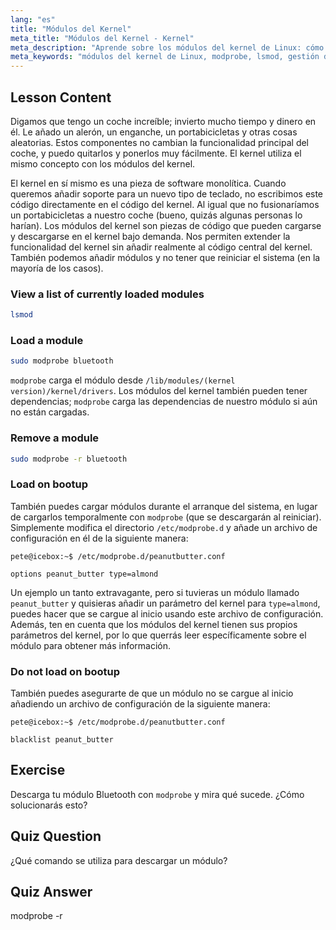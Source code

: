 ```yaml
---
lang: "es"
title: "Módulos del Kernel"
meta_title: "Módulos del Kernel - Kernel"
meta_description: "Aprende sobre los módulos del kernel de Linux: cómo cargarlos, descargarlos y gestionarlos. Comprende los comandos `modprobe` y `lsmod` para extender la funcionalidad del kernel. ¡Comienza tu viaje en Linux!"
meta_keywords: "módulos del kernel de Linux, modprobe, lsmod, gestión del kernel, tutorial de Linux, Linux para principiantes, guía de Linux"
---
```


## Lesson Content

Digamos que tengo un coche increíble; invierto mucho tiempo y dinero en él. Le añado un alerón, un enganche, un portabicicletas y otras cosas aleatorias. Estos componentes no cambian la funcionalidad principal del coche, y puedo quitarlos y ponerlos muy fácilmente. El kernel utiliza el mismo concepto con los módulos del kernel.

El kernel en sí mismo es una pieza de software monolítica. Cuando queremos añadir soporte para un nuevo tipo de teclado, no escribimos este código directamente en el código del kernel. Al igual que no fusionaríamos un portabicicletas a nuestro coche (bueno, quizás algunas personas lo harían). Los módulos del kernel son piezas de código que pueden cargarse y descargarse en el kernel bajo demanda. Nos permiten extender la funcionalidad del kernel sin añadir realmente al código central del kernel. También podemos añadir módulos y no tener que reiniciar el sistema (en la mayoría de los casos).

### View a list of currently loaded modules

```bash
lsmod
```

### Load a module

```bash
sudo modprobe bluetooth
```

`modprobe` carga el módulo desde `/lib/modules/(kernel version)/kernel/drivers`. Los módulos del kernel también pueden tener dependencias; `modprobe` carga las dependencias de nuestro módulo si aún no están cargadas.

### Remove a module

```bash
sudo modprobe -r bluetooth
```

### Load on bootup

También puedes cargar módulos durante el arranque del sistema, en lugar de cargarlos temporalmente con `modprobe` (que se descargarán al reiniciar). Simplemente modifica el directorio `/etc/modprobe.d` y añade un archivo de configuración en él de la siguiente manera:

```plaintext
pete@icebox:~$ /etc/modprobe.d/peanutbutter.conf

options peanut_butter type=almond
```

Un ejemplo un tanto extravagante, pero si tuvieras un módulo llamado `peanut_butter` y quisieras añadir un parámetro del kernel para `type=almond`, puedes hacer que se cargue al inicio usando este archivo de configuración. Además, ten en cuenta que los módulos del kernel tienen sus propios parámetros del kernel, por lo que querrás leer específicamente sobre el módulo para obtener más información.

### Do not load on bootup

También puedes asegurarte de que un módulo no se cargue al inicio añadiendo un archivo de configuración de la siguiente manera:

```plaintext
pete@icebox:~$ /etc/modprobe.d/peanutbutter.conf

blacklist peanut_butter
```

## Exercise

Descarga tu módulo Bluetooth con `modprobe` y mira qué sucede. ¿Cómo solucionarás esto?

## Quiz Question

¿Qué comando se utiliza para descargar un módulo?

## Quiz Answer

modprobe -r
